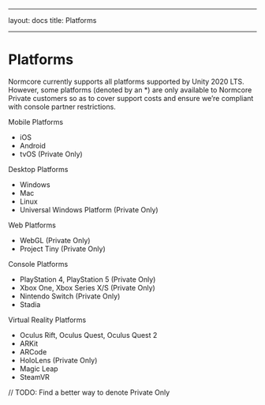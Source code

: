 ***
layout: docs
title: Platforms
***
# Platforms
Normcore currently supports all platforms supported by Unity 2020 LTS. However, some platforms (denoted by an *) are only available to Normcore Private customers so as to cover support costs and ensure we’re compliant with console partner restrictions. 

Mobile Platforms
* iOS
* Android
* tvOS (Private Only)


Desktop Platforms
* Windows
* Mac
* Linux
* Universal Windows Platform (Private Only)

Web Platforms
* WebGL (Private Only)
* Project Tiny (Private Only)

Console Platforms
* PlayStation 4, PlayStation 5 (Private Only)
* Xbox One, Xbox Series X/S (Private Only)
* Nintendo Switch (Private Only)
* Stadia

Virtual Reality Platforms
* Oculus Rift, Oculus Quest, Oculus Quest 2
* ARKit
* ARCode
* HoloLens (Private Only)
* Magic Leap
* SteamVR

// TODO: Find a better way to denote Private Only
